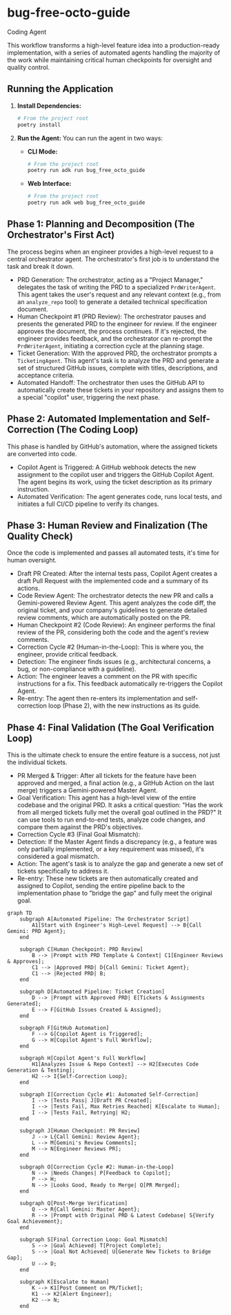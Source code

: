 # bug-free-octo-guide
Coding Agent

This workflow transforms a high-level feature idea into a production-ready implementation, with a series of automated agents handling the majority of the work while maintaining critical human checkpoints for oversight and quality control.

## Running the Application

1.  **Install Dependencies:**
    ```bash
    # From the project root
    poetry install
    ```

2.  **Run the Agent:**
    You can run the agent in two ways:

    *   **CLI Mode:**
        ```bash
        # From the project root
        poetry run adk run bug_free_octo_guide
        ```
    *   **Web Interface:**
        ```bash
        # From the project root
        poetry run adk web bug_free_octo_guide
        ```

## Phase 1: Planning and Decomposition (The Orchestrator's First Act)
The process begins when an engineer provides a high-level request to a central orchestrator agent. The orchestrator's first job is to understand the task and break it down.
- PRD Generation: The orchestrator, acting as a "Project Manager," delegates the task of writing the PRD to a specialized `PrdWriterAgent`. This agent takes the user's request and any relevant context (e.g., from an `analyze_repo` tool) to generate a detailed technical specification document.
- Human Checkpoint #1 (PRD Review): The orchestrator pauses and presents the generated PRD to the engineer for review. If the engineer approves the document, the process continues. If it's rejected, the engineer provides feedback, and the orchestrator can re-prompt the `PrdWriterAgent`, initiating a correction cycle at the planning stage.
- Ticket Generation: With the approved PRD, the orchestrator prompts a `TicketingAgent`. This agent's task is to analyze the PRD and generate a set of structured GitHub issues, complete with titles, descriptions, and acceptance criteria.
- Automated Handoff: The orchestrator then uses the GitHub API to automatically create these tickets in your repository and assigns them to a special "copilot" user, triggering the next phase.

## Phase 2: Automated Implementation and Self-Correction (The Coding Loop)
This phase is handled by GitHub's automation, where the assigned tickets are converted into code.
- Copilot Agent is Triggered: A GitHub webhook detects the new assignment to the copilot user and triggers the GitHub Copilot Agent. The agent begins its work, using the ticket description as its primary instruction.
- Automated Verification: The agent generates code, runs local tests, and initiates a full CI/CD pipeline to verify its changes.

## Phase 3: Human Review and Finalization (The Quality Check)
Once the code is implemented and passes all automated tests, it's time for human oversight.
- Draft PR Created: After the internal tests pass, Copilot Agent creates a draft Pull Request with the implemented code and a summary of its actions.
- Code Review Agent: The orchestrator detects the new PR and calls a Gemini-powered Review Agent. This agent analyzes the code diff, the original ticket, and your company's guidelines to generate detailed review comments, which are automatically posted on the PR.
- Human Checkpoint #2 (Code Review): An engineer performs the final review of the PR, considering both the code and the agent's review comments.
- Correction Cycle #2 (Human-in-the-Loop): This is where you, the engineer, provide critical feedback.
- Detection: The engineer finds issues (e.g., architectural concerns, a bug, or non-compliance with a guideline).
- Action: The engineer leaves a comment on the PR with specific instructions for a fix. This feedback automatically re-triggers the Copilot Agent.
- Re-entry: The agent then re-enters its implementation and self-correction loop (Phase 2), with the new instructions as its guide.

## Phase 4: Final Validation (The Goal Verification Loop)
This is the ultimate check to ensure the entire feature is a success, not just the individual tickets.
- PR Merged & Trigger: After all tickets for the feature have been approved and merged, a final action (e.g., a GitHub Action on the last merge) triggers a Gemini-powered Master Agent.
- Goal Verification: This agent has a high-level view of the entire codebase and the original PRD. It asks a critical question: "Has the work from all merged tickets fully met the overall goal outlined in the PRD?" It can use tools to run end-to-end tests, analyze code changes, and compare them against the PRD's objectives.
- Correction Cycle #3 (Final Goal Mismatch):
- Detection: If the Master Agent finds a discrepancy (e.g., a feature was only partially implemented, or a key requirement was missed), it's considered a goal mismatch.
- Action: The agent's task is to analyze the gap and generate a new set of tickets specifically to address it.
- Re-entry: These new tickets are then automatically created and assigned to Copilot, sending the entire pipeline back to the implementation phase to "bridge the gap" and fully meet the original goal.

```mermaid
graph TD
    subgraph A[Automated Pipeline: The Orchestrator Script]
        A1[Start with Engineer's High-Level Request] --> B{Call Gemini: PRD Agent};
    end

    subgraph C[Human Checkpoint: PRD Review]
        B --> |Prompt with PRD Template & Context| C1[Engineer Reviews & Approves];
        C1 --> |Approved PRD| D{Call Gemini: Ticket Agent};
        C1 --> |Rejected PRD| B;
    end

    subgraph D[Automated Pipeline: Ticket Creation]
        D --> |Prompt with Approved PRD| E[Tickets & Assignments Generated];
        E --> F[GitHub Issues Created & Assigned];
    end

    subgraph F[GitHub Automation]
        F --> G[Copilot Agent is Triggered];
        G --> H[Copilot Agent's Full Workflow];
    end

    subgraph H[Copilot Agent's Full Workflow]
        H1[Analyzes Issue & Repo Context] --> H2[Executes Code Generation & Testing];
        H2 --> I{Self-Correction Loop};
    end
    
    subgraph I[Correction Cycle #1: Automated Self-Correction]
        I --> |Tests Pass| J[Draft PR Created];
        I --> |Tests Fail, Max Retries Reached| K[Escalate to Human];
        I --> |Tests Fail, Retrying| H2;
    end

    subgraph J[Human Checkpoint: PR Review]
        J --> L{Call Gemini: Review Agent};
        L --> M[Gemini's Review Comments];
        M --> N[Engineer Reviews PR];
    end

    subgraph O[Correction Cycle #2: Human-in-the-Loop]
        N --> |Needs Changes| P[Feedback to Copilot];
        P --> H;
        N --> |Looks Good, Ready to Merge| Q[PR Merged];
    end

    subgraph Q[Post-Merge Verification]
        Q --> R{Call Gemini: Master Agent};
        R --> |Prompt with Original PRD & Latest Codebase| S{Verify Goal Achievement};
    end

    subgraph S[Final Correction Loop: Goal Mismatch]
        S --> |Goal Achieved| T[Project Complete];
        S --> |Goal Not Achieved| U[Generate New Tickets to Bridge Gap];
        U --> D;
    end

    subgraph K[Escalate to Human]
        K --> K1[Post Comment on PR/Ticket];
        K1 --> K2[Alert Engineer];
        K2 --> N;
    end

```
